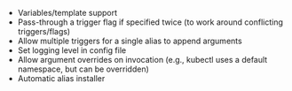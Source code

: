 - Variables/template support
- Pass-through a trigger flag if specified twice (to work around conflicting triggers/flags)
- Allow multiple triggers for a single alias to append arguments
- Set logging level in config file
- Allow argument overrides on invocation (e.g., kubectl uses a default namespace, but can be overridden)
- Automatic alias installer
